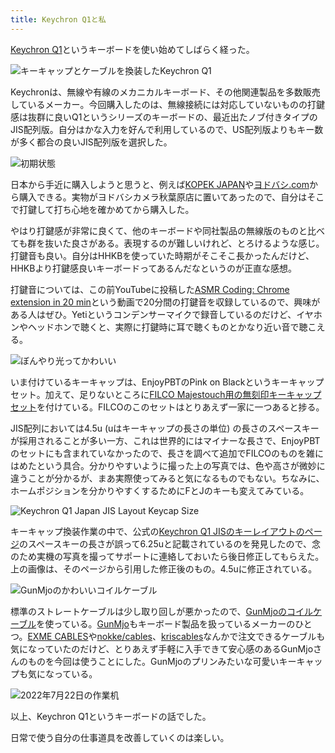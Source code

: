 ```yaml
---
title: Keychron Q1と私
---
```

[Keychron Q1](https://www.keychron.com/products/keychron-q1-qmk-custom-mechanical-keyboard-japan-jis-layout)というキーボードを使い始めてしばらく経った。

![](https://lh3.googleusercontent.com/docs/ADP-6oEFmB9Sn2bqfJC9p3MA15gVCSKq_E04LdXbLA9l8JT_IB66EqpFk7acnuB706i6_NNL7FbJZudha4nQUOS4cQuDlV3kuaLnpu2y-qPp8i_Zm0p1qo7HGintqZtSzWHNEyzqX3jJER7m5BIsz8ZK_l4vxmXVznWnvGpZMzUmFK461Bvp3v4mcIWbw4xlJOR1YOnxegvRmrL1hNsFq3HeTiB5ojxxdLlczXNn4kROaiJn3ehg72y1AKvTgZC0Xz5uKKcPdFw3tpBavyPOv8FsU_iiqqNqWv_oNv_uxdT3FVnR4dbeDi30OFojtu9KmLauezooBeLRcRpPFxJSmXa821W-6J0DBiJRJC41xjbm-0spuiKopd8UGhR71cXCqUby9gA9rW8_gjMMUw1tXPIanhE1Mf0In12ZXcDAMcj7QWTmPlTFUKEDmuzYtk4LWi5ZLPbF76JkK7WPwkzfHBiUjCDHqeGn4kEaBKbvKBqygUba1HF19h4fMh7GtmZ96kPw3Ad-Aki1NGR8ZIWPTHGILS2KFGPljiY6moTstg6a14xxjLHlT6Ct4tbxOi7RTigRxsShFdPC6vvB0I6dEEBpx6GDM4ZSpIUnSA3q-zyQ7FBXO74d6snV8PZYNLK94Mdi1UDeL7931SNI8Lr0ZQjvcaLnhvLxUEbrtuBMT5RiDd3xct6nsXpSiMnfOssbA860EU9WrF5vIQc2-cftq3ojKFJhTLvJea0jK1_GgE1nWKsu5iDGrf0Iv1BZejTkQOjQYmN-pyYysYRPtf80VduDARoj8st9eYhMaV5qHRMrRmu6qIw6R9BEnns6KGAMj6yM9y8q-c4_J0xQpVqrfA5Beyr-cW_5D2-QDxXYroHHzEqoCf9xxG28-yGBvZLXP95kvQ6UZfMjWk5cKtDjOpUTdiOrdOTO85yZCb3f-quSCmK5I_sRiV_uKjNQiFBs-PtSJ2gmKS6bAqnuBHfM5Ax4G6aqJaXa6lEiFm3PVhO5xIAXWXbPsJpl4mWiCKtx3va8GWU2iqujlL73AJfQkxsqkDUWVPLUVzsa5GUR5HkmfvEBV0s2vhI4Mabv1CDM7jBtX8pOeUo6JdBdr9X5MtZIctOcBA2RJF86j_Cc0YS-ph8mLjquQ2zilql3K1IEz4_lsrHEimbK9DM0cNJJBCXbWa_ow0XyfQkW_grD1IoZmemqI85X9oQdTXiL_Zbpz6G-oOJstmRBoxLl27K-kDwBGaluJl5v9kiRAp2n_MYs9oyWu0_2TA "キーキャップとケーブルを換装したKeychron Q1")

Keychronは、無線や有線のメカニカルキーボード、その他関連製品を多数販売しているメーカー。今回購入したのは、無線接続には対応していないものの打鍵感は抜群に良いQ1というシリーズのキーボードの、最近出たノブ付きタイプのJIS配列版。自分はかな入力を好んで利用しているので、US配列版よりもキー数が多く都合の良いJIS配列版を選択した。

![](https://lh3.googleusercontent.com/docs/ADP-6oF5ySEUip-L7Jb4xgxXxE37OIF4m4EXWC9tmzxZynEHutzR9Z1zDBsFOL1FXKTNjC15TL9NBGTclJs4awJ_1FHmG_1xemuJhiNswgl0SZUI5L__6zLC6_fKadWeNpC6mPcWPw2j1uPELUahsZU9Ea7lKl9TNZg1RLdPbdDXauj3VMsgnETG2pZnOxLBkCVjDdUsLs6L1j1Ph2cmsgVBVaUAFCqJLwYjkripmE8RDtrs6WfW-wymORtCeEppeTJbPMK0qzaPNWUCMPABYeUtsgnat0v61DpJfhtKlu1CbhOOECuZmNxnRqPg_4bbvmqn1zl_sza4hrZOogIgdIivrg3v6ayvsV5PPrOlljhLczrTZ5-IPXN-UE89O7vbCfhiV7ZZYQbHoC33FToiyq9WmPNIkxoSo-Nqm63vOcyiyhn4KV2QoDMtkRi-WJLVxPIaMzCD8DfxvRWYYmHLDOVF5K6kR8RYsWMTEyCK71jlY2b36qSs6MrJ961qvCABfnHGWQJ88-h0Le8SKr2wto6vLuU9XrCILoHwDAHvjL90MqEt4RQeXg51lVOG_zaVjxOWbV_OWV_hTsyCM-uuUCShYRtCjT40u3LdnVCTCGJvowjePXFypirrHC3lnF4V13jh86EZl3d0ELX_utccnC29_juEOIPCa__Q4Mn74CBG9IQATAkkjcn58_RJaG2TicpefeZAhCGkgubk_pCFex3wvDteMEFjGmpFIU-3Alcyo5X_96DbC-r8qtxEWxsZxXjuJmCVAT-TiUZP5rw7eC0XtrQJmonjPr70RaZg8I4Zr4766p9miA6GCUsolYUPvsE9Ub-s5O5QzlUxcriV97bHqgf38LtF3ni7m7Ym6MxVYQKRMuF0daNfqHMJbrKXuQKEikXbiRpq6euzVALLwKz6kkDYMcpJuLJBa_Q0SmWrbzLwnCpNeL9IiHj-KKOv7i3ObfDJZgJwkod528Vu5Igo8-KKZkEyOntLdrKJQfPRjUZHvRAhX5KRbA9szpUfrxDQ62aovPiMxEToAPpXhj0QokW2lrZHdrsuagbqzlWH2bs52_YZvAREAQe8j_HMoCA29GUmqUP12c6bOmRi3J6Up8jFR7iL3GZ_LJpelfdQYtJsw_rp2nqa8f-d2viOG-Uu2Wnf8fqeaIU659VlhEY6Hhm_t6WEir-lNbP8z5ZB-TD-g3Ew1nZviKv8Wh_oVBlLiWLkRQUzDiW_l5pE2d1ed5A2SNMETAzuCok1bE9L63mzj2g7-Q "初期状態")

日本から手近に購入しようと思うと、例えば[KOPEK JAPAN](https://superkopek.jp/products/keychron-q1knob-us?variant=42638615904496)や[ヨドバシ.com](https://www.yodobashi.com/product/100000001007077436/)から購入できる。実物がヨドバシカメラ秋葉原店に置いてあったので、自分はそこで打鍵して打ち心地を確かめてから購入した。

やはり打鍵感が非常に良くて、他のキーボードや同社製品の無線版のものと比べても群を抜いた良さがある。表現するのが難しいけれど、とろけるような感じ。打鍵音も良い。自分はHHKBを使っていた時期がそこそこ長かったんだけど、HHKBより打鍵感良いキーボードってあるんだなというのが正直な感想。

打鍵音については、この前YouTubeに投稿した[ASMR Coding: Chrome extension in 20 min](https://www.youtube.com/watch?v=B5wdRcv-zQA&t=531s)という動画で20分間の打鍵音を収録しているので、興味がある人はぜひ。Yetiというコンデンサーマイクで録音しているのだけど、イヤホンやヘッドホンで聴くと、実際に打鍵時に耳で聴くものとかなり近い音で聴こえる。

![](https://lh3.googleusercontent.com/docs/ADP-6oHFAATxIHopC2UNJ36lrIwotEbvbM5_MIfywW_YIUSGN0S-xpY6SRIDlq6OUOVw2alfmBAUW18_YYoDOWmN15LO2bi4BqZEnjDr0pPgEwHihssrsr4EDX81JacQqa-ALI77lBGuSDSiIVAmO5plomGraQDw641WcCCDB3ulAB-8MraDgxO3rRaEFskR89WWJmn2U6rIiffLXY2LZH__Kh3KRLrDRvW_co8wxbliH1NfYu09_J8bbuc2kOnuP_T9t6JP0M0-Ch_C_nBcnuCj4nE4qwb68h_E7HCFIOEYkp3kN_utInhWDrpAAlUcSfo2sCFjkxZfh29Rgymv5YFlwfZjNkZObqki7u0mAnQKzIi4AwPKb_i1eggEWwCnwoq2TVivPuk1KsrwY-HawDJc09IrbBaNtf1KjM3bcJXHm13xFAJJSoFxm2br9ihdrQ9q11Y08TsBeRnWEz47OLMiuXQ3048HUDO2hg3l5Rjoy8LUY3lS3Ey1R0PwiiNvEq8g8JKkLDOkf0kMng7FfnP3PQUmLaUK6tmZP2n4F1AgZxQtJobPwfzKuxW6g2QFB1iOcmHAri3F_roOorCV_Mad3prc0vOOhXI3ittJfLym7LgfShZ5EjMAHa0pfo9TzbmF5uNBPcMYhO0wiwOpRypMrw7B-itW_6SD_TTwEhuER3yDPKaJJSqOdfZFShcpi0fviajggTOHybSrjWd4vEtvVh9cQa2BeS7Kq1Tj4frPLLjhw0YTV9vPithgXN-hlIX-_JPPQ8kHDdalXz_E28ZqgkFBLXWugT6A5wfhT4kE_qyH59RWFw893FsEo_Slp4t8zgAaUsQRWkHd1WjB_G2iNhVJ7iR13ponohpQzW5xcYMSRaTl9vNJbHVlxIqLk37druqAXf5qPiF_mQGMYqJDjT6k81_y_xC9i-7vu4lnewwybktxpaaerlo42PutI1ahYCRes8ozX7WbUokajLqnUu23QQI_oPM5EkVpg6d_7qGpm2ooTxbgCa2zffPLwscAYFQcJxUPUC7zr2jq3qJ1OsxdwhlYGyoW9LoJH3sc-quym3WdNWWhF12cj6bFQLemMGx_BbmF4UHL0ZjfLL9x772WplSrpMu3Te9jhsvRxSSv-HwBThlrgKS4CD7JigCYq5N9aAPYBGXiC7qEkGAcneegWsoDT4btbPkLKrdspRjEHuSAWBUgCXAj2IY78VZ7DEa5ohQN8IS7vKfNJG31uJ5Iqoc4HR7R0bVBiww2S1sFDk9xJQ "ぼんやり光ってかわいい")

いま付けているキーキャップは、EnjoyPBTのPink on Blackというキーキャップセット。加えて、足りないところに[FILCO Majestouch用の無刻印キーキャップセット](https://www.amazon.co.jp/dp/B00R1BZ60K)を付けている。FILCOのこのセットはとりあえず一家に一つあると捗る。

JIS配列においては4.5u (uはキーキャップの長さの単位) の長さのスペースキーが採用されることが多い一方、これは世界的にはマイナーな長さで、EnjoyPBTのセットにも含まれていなかったので、長さを調べて追加でFILCOのものを雑にはめたという具合。分かりやすいように撮った上の写真では、色や高さが微妙に違うことが分かるが、まあ実際使ってみると気になるものでもない。ちなみに、ホームポジションを分かりやすくするためにFとJのキーも変えてみている。

![](https://lh3.googleusercontent.com/docs/ADP-6oGyWzD-b1ZZzrjBu9nflWDn1dIMCdAw8Br_9K4zyTWcC5QJ8EZ9EeQuys123Zd0IZ_CQOHKFYwPaO24gNgH28cyhqGMoBnrQkTAhCDep4S0eNDm5SzV3vRpph_wFpWm_V2a_lXYXn_zlPQMZzcgYIYm69hULxBXtf18hieNre5dqK7gLBzcJEhQRy6InaP0jkyWdEl6ha9PpXzVOPyWjPhxGtS8xRlsXEYrBF_M0fNA0_UQccmR6FWb2WGjyLjB2u5CyWLIgOhQdOtuqPGuTIFGdaxwJ_-6oDcrSh727fUcnvLJIw4LsiIZaOwstUYWiNlvfYGaIKO_1p-pufmhRuqvzAK34W2QnEWaaGGyBJdxU7uodzQvXcgiBpzqXZ2QEKJF0d1FfBUYzBQdfUXafUb1pyeRzYeGYcOloqFtSO3KhzpCYz3kOcJsapjhH06KW4UITB5f4Wd68nxUltmpchiWo8p0W3b_nC9qcm5AZNvRWBt8Sk5cM-muJgOYqJGHGYmIHOmou1g3p6LpfGzmPzJAS_C1j5HX5SGBVTsWlz5y4M0isVPAgAgy1-tL6bLABPuvi2P0vCF1oA6Ra_jvGDA5a1ot-r0LVXNgcQ9h5TGKTH5_ft3Y_fLoJ3MHk4KD9T-Wr06eS51tbhQMInBEyht22ZDhjY1rbAUeC_6eg8LHCcFsX9MSf5TJ7jF-neoClId5hV_F_u_zEY7lnyZOsX9fWFNXmqdcd_jVl-_Ui0L4_JjdaSSrwbhSWPyPV1PJxUgJlizNEln6AmPZPEwuL1syypTTEe6D8k7mXpQ__gbgQGc0yrH396e71tScpky6OMl_NhCg5qL6Tkk-WTB0dih86vWD_rWF2nVBmIlDJN6tpc4BPxcbYdA_wJGKfb9u7eMKMbmd2GL5Q8Kq5kBwt3DXHjfg0r-sD0RSeGCsxGtCaui6lQ9MEh8T3INAFyws8fxkIE-HO_wTc5DQnbpK3E0-gN6vvbdgmrhWrn-1jxdYtkTR9537_t3acsOR3yyZArfCP14-yeQHhEvDAINL9pSyPJLkNtu44ETIBO4VH1kj6OW-YGt2LiDeft0kIE8prGI3vIFzTexlxU_Fg6yBTqO2g9VxIFXoBc-pzK3Z39ekmLe8aFwYMkNp9c-SIkqxyGc0uBuDAvCB48T0huGfDo7tFBa6zux2tx5p9yJkyxZqG_yvBlehsXSI-eTXFL331Zst9rwhnvVzC8STnYLFvuM-49wVyPW7dI4zUJO7qdX0DKJJyQ "Keychron Q1 Japan JIS Layout Keycap Size")

キーキャップ換装作業の中で、公式の[Keychron Q1 JISのキーレイアウトのページ](https://www.keychron.com/pages/keychron-q1-japan-jis-layout-keycap-size)のスペースキーの長さが誤って6.25uと記載されているのを発見したので、念のため実機の写真を撮ってサポートに連絡しておいたら後日修正してもらえた。上の画像は、そのページから引用した修正後のもの。4.5uに修正されている。

![](https://lh3.googleusercontent.com/docs/ADP-6oGI8kpbIWvAQ6FZI67jenGtFcokaV7yUcKvzuLNWcJJWZhnyEKdQBR3S39SXx6iOZZ11nlg7SbLdk4PaMAFuDrnhu61fodcVZiG6QggSlCUp6yQ6xSY_ZKFkmyRQxMSJNGECgPi8iDdsZ8gfatNux8vjFeMjVYQXcO8iU9SzuoXj0YA5nQkh8vmO_i66AbvT-vtrU0w8ZjHiCriAC1fj-o7bcA-9BbNFxeqF0gjEY0BTmj-404FpSoysS4jbHZ8VL4h9X_8UO6FYPBGBf294WjzpuwR6ZfagqEKdLzeK5zuNwT0UyQW_JaRZzQKYaWWg9z8MzvzHaGXhBig-k4LXnMmcEpm-_lHpdulElKaUkgrrilX_zOufw0c5pQHNu3TAw_WrT5OwtJjwptNdDX9awyBmXhoo5Lc30zZ6KzW9iMvIEcpFgYXE88Y5rGxWMHPMNEWsGqMHx1ljC-BXKw4wvkicpubcuCidRl74YEOkZuLQwzNjfIXzgjvcAnBbl5NY9a1ew8OVCaZ87ZT-M_Ot0wISrx95b13D34djjVr0irfNesI3d6w2dV2VOSBkTZfZvrlhBaYntuCxgJXiDuehiLEerYuqyS4qDsL8WqH2p2qLaXRx4RKOTuugznlxyNpCsZTcjFYadgbt_UoeSBLpk16PDdklQZDJZtU8_3sj5eTs6G2n5eX6gR-SUAXTpE5XqeTq78KnFgOm-WtBPHkvB_HQGolgmPqQfloaeOzTrRt9HpLz-Wt5hFqQqBu0iSDZ6NsREMvxjlkbthcvFjUBJersbMb0WY3sYgpQ5-mJYhe_mcPd3jDGal9ZOtGgTcuRslZIWVfRLcOawhwkIho9S9ySFGXC9iJBodD35xiAP2y5ITLcL2YAowtulj9-tWuEqfhiwSExl_AR_LQkwT1kQ36tO23cTJX21J5C88ikBBa6IfuSou8I3o_tsV3DAtuWtoieYxCuuM1Lf3w1sbeOzO28jjDZZc9JnX2kAVabDUuKLkVVsSvdC4iaGvdz3LJJgca3iUffeCq3dmyx-qXigmtTrcpNeItMseXaoN-UezAaTtitLPBbE160AME33L1JYjIzHIjOwAVVnfg8r3pprkm4p1xvrRi3ZBfoP0ZrKmlqK8WDI8Je3WT0s1oAwMSWxFBw1Fyy1hNNDCVXf2CjaHze-J2MwTlntc5ci7VUSKPr88lLOgBPyU0_PrKxOlDF6LHDzbm8wimeK5VnJgN5dnd8lmbeLg8NlqjeenxFReMaonH_Q "GunMjoのかわいいコイルケーブル")

標準のストレートケーブルは少し取り回しが悪かったので、[GunMjoのコイルケーブル](https://www.amazon.co.jp/dp/B09F5T7LTQ)を使っている。[GunMjo](https://www.gunmjo.com/)もキーボード製品を扱っているメーカーのひとつ。[EXME CABLES](https://exmecables.com/)や[nokke/cables](https://www.nokke-labora.com/)、[kriscables](https://kriscables.com/)なんかで注文できるケーブルも気になっていたのだけど、とりあえず手軽に入手できて安心感のあるGunMjoさんのものを今回は使うことにした。GunMjoのプリンみたいな可愛いキーキャップも気になっている。

![](https://lh3.googleusercontent.com/docs/ADP-6oHC8TTvP9SrWohm4YXoNb9IYiRbkVYERuGfBVdcjBPlS4A1QffOIYKLiR4o4IiQeMWBW76p1ONkVYZHIC10wcCAW2GUqpaM02Pc0jMrPF8HshWfy9YsWyI0KuarZFpimC6iS2grfXmQYO7BM9ZsJDJVg_4U-N8-Ve563xwRnv9pIHeH61Y7T160_EvVjTSN2jzEJ5BsIGIohOX7SnusnCOeel5X3OrvotVO-_xuT2BGMvx-KnzJUyxxhGdgE4mU2DaY_3JJNyFfBYfirfrd_LAadamsxxPVaE7Chfj4spOPuO7RTj7rk9nQNqj4fsIP_fFjFpi6aM9g3aRVOOk8AKayY1aZGkB2pdVkygItfKHCmArPxFe_J8zCPp2ACDwoyfF0sXaWQylq3j6eUUmkGnO1yFD68NQxXg2DN3ju2A91KJvN9GDDlyarbhKERUJGrl8DpuN5uWiH6npqexFU70CDquCRWqszdSja_Gid9uIGMBKLPiD3yXfPuTDSnLXKNQIJNZjYTJNPRAouaMhdhYvcrNvJVi-oNaDegLw9fT2u6sNmYe9QJN0mNZOhkfpevFR8MZ98b-lqVvGDRiEk-aN0DoU1AWMQ7OrDG0sgaeMbntIr4iahn-dSthXo0Wyzl7ny_-oQkGOSZFJQagXrwca_wToJshDbL-Y4iPddiSahwTQjpZdd9FnYGPXSK5YmeA-DT2GISHSe_i9VOXbGUgmVv570m0rXck5K5b0JFD1x_ofYX9qzkXgCxK5JRaTZlkTQj6nSpKlKfA713FR1TzSZBRW9LBIEk-8DDAavEtgWV-UsQEPZuNx9gp3zYVGzOt6qtUA2XIwRZ0eB1tWZnH_ymnW5cd5dvAzzARWXoeV8ZlnPXatsrqvIBysKKNFIzFY0TM1NkF3A6xalKT48BBnX08s4MhAbidpUM5KhmYyaJJm3Luu-iVJTH-m0eR8f4ePOirxt5NtJ8jySBIe27-eeWB-aQpRyezoddfhkb793xj382btJi9GGzxq6diJG35tborAVqz_q7KSdLSyk2_EOEcvjyMOb2ven66L4UuBjrTk3_9LbsM7tiZhX3OYZyIUpaFuNPsDJpYdJXW1-AO1AO35u-lAb8mCkl5g4htbIrXCVoxXlHBAvFs89UolG4fjW6CUeWvoOtSwqb0UKlYsyYYm0eD6Vx3HOK_M62KFvtGHIMdbDCqWOj4uqgbLRvLN-wGVe34TU33TV2-im7Juze3MWuvXB9HWmQRKlfH7W14-eZA "2022年7月22日の作業机")

以上、Keychron Q1というキーボードの話でした。

日常で使う自分の仕事道具を改善していくのは楽しい。
